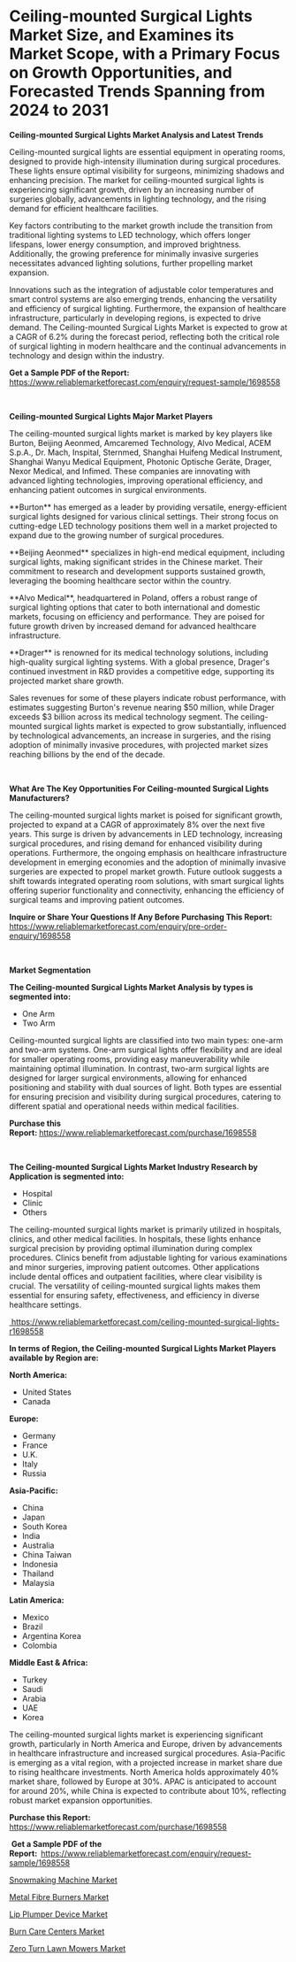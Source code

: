 <p><h1>Ceiling-mounted Surgical Lights Market Size, and Examines its Market Scope, with a Primary Focus on Growth Opportunities, and Forecasted Trends Spanning from 2024 to 2031</h1></p><p><strong>Ceiling-mounted Surgical Lights Market Analysis and Latest Trends</strong></p>
<p><p>Ceiling-mounted surgical lights are essential equipment in operating rooms, designed to provide high-intensity illumination during surgical procedures. These lights ensure optimal visibility for surgeons, minimizing shadows and enhancing precision. The market for ceiling-mounted surgical lights is experiencing significant growth, driven by an increasing number of surgeries globally, advancements in lighting technology, and the rising demand for efficient healthcare facilities.</p><p>Key factors contributing to the market growth include the transition from traditional lighting systems to LED technology, which offers longer lifespans, lower energy consumption, and improved brightness. Additionally, the growing preference for minimally invasive surgeries necessitates advanced lighting solutions, further propelling market expansion. </p><p>Innovations such as the integration of adjustable color temperatures and smart control systems are also emerging trends, enhancing the versatility and efficiency of surgical lighting. Furthermore, the expansion of healthcare infrastructure, particularly in developing regions, is expected to drive demand. The Ceiling-mounted Surgical Lights Market is expected to grow at a CAGR of 6.2% during the forecast period, reflecting both the critical role of surgical lighting in modern healthcare and the continual advancements in technology and design within the industry.</p></p>
<p><strong>Get a Sample PDF of the Report:&nbsp;</strong> <a href="https://www.reliablemarketforecast.com/enquiry/request-sample/1698558?utm_campaign=1140&utm_medium=2&utm_source=Github&utm_content=ia&utm_term=20102024&utm_id=ceiling-mounted-surgical-lights">https://www.reliablemarketforecast.com/enquiry/request-sample/1698558</a></p>
<p>&nbsp;</p>
<p><strong>Ceiling-mounted Surgical Lights Major Market Players</strong></p>
<p><p>The ceiling-mounted surgical lights market is marked by key players like Burton, Beijing Aeonmed, Amcaremed Technology, Alvo Medical, ACEM S.p.A., Dr. Mach, Inspital, Sternmed, Shanghai Huifeng Medical Instrument, Shanghai Wanyu Medical Equipment, Photonic Optische Geräte, Drager, Nexor Medical, and Infimed. These companies are innovating with advanced lighting technologies, improving operational efficiency, and enhancing patient outcomes in surgical environments.</p><p>**Burton** has emerged as a leader by providing versatile, energy-efficient surgical lights designed for various clinical settings. Their strong focus on cutting-edge LED technology positions them well in a market projected to expand due to the growing number of surgical procedures.</p><p>**Beijing Aeonmed** specializes in high-end medical equipment, including surgical lights, making significant strides in the Chinese market. Their commitment to research and development supports sustained growth, leveraging the booming healthcare sector within the country.</p><p>**Alvo Medical**, headquartered in Poland, offers a robust range of surgical lighting options that cater to both international and domestic markets, focusing on efficiency and performance. They are poised for future growth driven by increased demand for advanced healthcare infrastructure.</p><p>**Drager** is renowned for its medical technology solutions, including high-quality surgical lighting systems. With a global presence, Drager's continued investment in R&D provides a competitive edge, supporting its projected market share growth.</p><p>Sales revenues for some of these players indicate robust performance, with estimates suggesting Burton's revenue nearing $50 million, while Drager exceeds $3 billion across its medical technology segment. The ceiling-mounted surgical lights market is expected to grow substantially, influenced by technological advancements, an increase in surgeries, and the rising adoption of minimally invasive procedures, with projected market sizes reaching billions by the end of the decade.</p></p>
<p>&nbsp;</p>
<p><strong>What Are The Key Opportunities For Ceiling-mounted Surgical Lights Manufacturers?</strong></p>
<p><p>The ceiling-mounted surgical lights market is poised for significant growth, projected to expand at a CAGR of approximately 8% over the next five years. This surge is driven by advancements in LED technology, increasing surgical procedures, and rising demand for enhanced visibility during operations. Furthermore, the ongoing emphasis on healthcare infrastructure development in emerging economies and the adoption of minimally invasive surgeries are expected to propel market growth. Future outlook suggests a shift towards integrated operating room solutions, with smart surgical lights offering superior functionality and connectivity, enhancing the efficiency of surgical teams and improving patient outcomes.</p></p>
<p><strong>Inquire or Share Your Questions If Any Before Purchasing This Report:</strong> <a href="https://www.reliablemarketforecast.com/enquiry/pre-order-enquiry/1698558?utm_campaign=1140&utm_medium=2&utm_source=Github&utm_content=ia&utm_term=20102024&utm_id=ceiling-mounted-surgical-lights">https://www.reliablemarketforecast.com/enquiry/pre-order-enquiry/1698558</a></p>
<p>&nbsp;</p>
<p><strong>Market Segmentation</strong></p>
<p><strong>The Ceiling-mounted Surgical Lights Market Analysis by types is segmented into:</strong></p>
<p><ul><li>One Arm</li><li>Two Arm</li></ul></p>
<p><p>Ceiling-mounted surgical lights are classified into two main types: one-arm and two-arm systems. One-arm surgical lights offer flexibility and are ideal for smaller operating rooms, providing easy maneuverability while maintaining optimal illumination. In contrast, two-arm surgical lights are designed for larger surgical environments, allowing for enhanced positioning and stability with dual sources of light. Both types are essential for ensuring precision and visibility during surgical procedures, catering to different spatial and operational needs within medical facilities.</p></p>
<p><strong>Purchase this Report:&nbsp;</strong><a href="https://www.reliablemarketforecast.com/purchase/1698558?utm_campaign=1140&utm_medium=2&utm_source=Github&utm_content=ia&utm_term=20102024&utm_id=ceiling-mounted-surgical-lights">https://www.reliablemarketforecast.com/purchase/1698558</a></p>
<p>&nbsp;</p>
<p><strong>The Ceiling-mounted Surgical Lights Market Industry Research by Application is segmented into:</strong></p>
<p><ul><li>Hospital</li><li>Clinic</li><li>Others</li></ul></p>
<p><p>The ceiling-mounted surgical lights market is primarily utilized in hospitals, clinics, and other medical facilities. In hospitals, these lights enhance surgical precision by providing optimal illumination during complex procedures. Clinics benefit from adjustable lighting for various examinations and minor surgeries, improving patient outcomes. Other applications include dental offices and outpatient facilities, where clear visibility is crucial. The versatility of ceiling-mounted surgical lights makes them essential for ensuring safety, effectiveness, and efficiency in diverse healthcare settings.</p></p>
<p><a href="https://www.reliablemarketforecast.com/ceiling-mounted-surgical-lights-r1698558?utm_campaign=1140&utm_medium=2&utm_source=Github&utm_content=ia&utm_term=20102024&utm_id=ceiling-mounted-surgical-lights">&nbsp;https://www.reliablemarketforecast.com/ceiling-mounted-surgical-lights-r1698558</a></p>
<p><strong>In terms of Region, the Ceiling-mounted Surgical Lights Market Players available by Region are:</strong></p>
<p>
    <p> <strong> North America: </strong>
        <ul>
            <li>United States</li>
            <li>Canada</li>
        </ul>
        </p> 
    <p> <strong> Europe: </strong>
        <ul>
            <li>Germany</li>
            <li>France</li>
            <li>U.K.</li>
            <li>Italy</li>
            <li>Russia</li>
        </ul>
        </p> 
    <p> <strong> Asia-Pacific: </strong>
        <ul>
            <li>China</li>
            <li>Japan</li>
            <li>South Korea</li>
            <li>India</li>
            <li>Australia</li>
            <li>China Taiwan</li>
            <li>Indonesia</li>
            <li>Thailand</li>
            <li>Malaysia</li>
        </ul>
        </p> 
    <p> <strong> Latin America: </strong>
        <ul>
            <li>Mexico</li>
            <li>Brazil</li>
            <li>Argentina Korea</li>
            <li>Colombia</li>
        </ul>
        </p> 
    <p> <strong> Middle East & Africa: </strong>
        <ul>
            <li>Turkey</li>
            <li>Saudi</li>
            <li>Arabia</li>
            <li>UAE</li>
            <li>Korea</li>
        </ul>
    </p>
    </p>
<p><p>The ceiling-mounted surgical lights market is experiencing significant growth, particularly in North America and Europe, driven by advancements in healthcare infrastructure and increased surgical procedures. Asia-Pacific is emerging as a vital region, with a projected increase in market share due to rising healthcare investments. North America holds approximately 40% market share, followed by Europe at 30%. APAC is anticipated to account for around 20%, while China is expected to contribute about 10%, reflecting robust market expansion opportunities.</p></p>
<p><strong>Purchase this Report: </strong><a href="https://www.reliablemarketforecast.com/purchase/1698558?utm_campaign=1140&utm_medium=2&utm_source=Github&utm_content=ia&utm_term=20102024&utm_id=ceiling-mounted-surgical-lights">https://www.reliablemarketforecast.com/purchase/1698558</a></p>
<p>&nbsp;<strong>Get a Sample PDF of the Report:&nbsp;&nbsp;</strong><a href="https://www.reliablemarketforecast.com/enquiry/request-sample/1698558?utm_campaign=1140&utm_medium=2&utm_source=Github&utm_content=ia&utm_term=20102024&utm_id=ceiling-mounted-surgical-lights">https://www.reliablemarketforecast.com/enquiry/request-sample/1698558</a></p>
<p><strong></strong></p>
<p><p><a href="https://issuu.com/reportprime-2/docs/snowmaking-machine-market-size-2030_4a9f2c3849d155?utm_campaign=1140&utm_medium=2&utm_source=Github&utm_content=ia&utm_term=20102024&utm_id=ceiling-mounted-surgical-lights">Snowmaking Machine Market</a></p><p><a href="https://github.com/deshawnj39lau/Market-Research-Report-List-1/blob/main/metal-fibre-burners-market.md?utm_campaign=1140&utm_medium=2&utm_source=Github&utm_content=ia&utm_term=20102024&utm_id=ceiling-mounted-surgical-lights">Metal Fibre Burners Market</a></p><p><a href="https://www.linkedin.com/pulse/lip-plumper-device-value-chain-analysis-from-raw-materials-qz8ie?utm_campaign=1140&utm_medium=2&utm_source=Github&utm_content=ia&utm_term=20102024&utm_id=ceiling-mounted-surgical-lights">Lip Plumper Device Market</a></p><p><a href="https://github.com/b9uxfeyen/Market-Research-Report-List-1/blob/main/burn-care-centers-market.md?utm_campaign=1140&utm_medium=2&utm_source=Github&utm_content=ia&utm_term=20102024&utm_id=ceiling-mounted-surgical-lights">Burn Care Centers Market</a></p><p><a href="https://issuu.com/reportprime-2/docs/zero-turn-lawn-mowers-market-size-2_a2b69d257deaf3?utm_campaign=1140&utm_medium=2&utm_source=Github&utm_content=ia&utm_term=20102024&utm_id=ceiling-mounted-surgical-lights">Zero Turn Lawn Mowers Market</a></p></p>